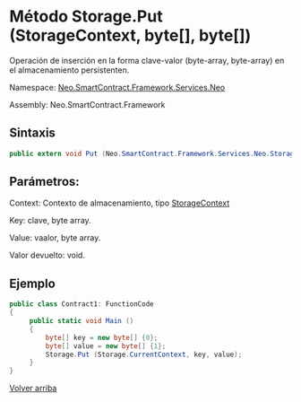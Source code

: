 # Método Storage.Put (StorageContext, byte[], byte[])

Operación de inserción en la forma clave-valor (byte-array, byte-array) en el almacenamiento persistenten.

Namespace: [Neo.SmartContract.Framework.Services.Neo](../../Neo.md)

Assembly: Neo.SmartContract.Framework

## Sintaxis

```c#
public extern void Put (Neo.SmartContract.Framework.Services.Neo.StorageContext context, byte[] key, byte[] value)
```

## Parámetros:

Context: Contexto de almacenamiento, tipo [StorageContext](../StorageContex.md)

Key: clave, byte array.

Value: vaalor, byte array.

Valor devuelto: void.

## Ejemplo

```c#
public class Contract1: FunctionCode
{
     public static void Main ()
     {
         byte[] key = new byte[] {0};
         byte[] value = new byte[] {1};
         Storage.Put (Storage.CurrentContext, key, value);
     }
}
```



[Volver arriba](../Storage.md)

